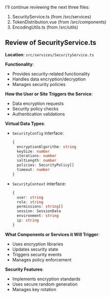 I'll continue reviewing the next three files:

1. SecurityService.ts (from /src/services)
2. TokenDistribution.vue (from /src/components)
3. EncodingUtils.ts (from /src/utils)

## Review of SecurityService.ts

**Location**: `src/services/SecurityService.ts`

**Functionality**:
- Provides security-related functionality
- Handles data encryption/decryption
- Manages security policies

**How the User or Site Triggers the Service**:
- Data encryption requests
- Security policy checks
- Authentication validations

**Virtual Data Types**:
- `SecurityConfig` interface:
  ```typescript
  {
    encryptionAlgorithm: string
    keySize: number
    iterations: number
    saltLength: number
    policies: SecurityPolicy[]
    timeout: number
  }
  ```
- `SecurityContext` interface:
  ```typescript
  {
    user: string
    role: string
    permissions: string[]
    session: SessionData
    environment: string
    ip: string
  }
  ```

**What Components or Services it Will Trigger**:
- Uses encryption libraries
- Updates security state
- Triggers security events
- Manages policy enforcement

**Security Features**:
- Implements encryption standards
- Uses secure random generation
- Manages key rotation
